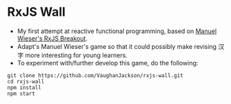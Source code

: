 # RxJS Wall

* My first attempt at reactive functional programming, based on [Manuel Wieser's RxJS Breakout](https://manu.ninja/functional-reactive-game-programming-rxjs-breakout).
* Adapt's Manuel Wieser's game so that it could possibly make revising 汉字 more interesting for young learners.
* To experiment with/further develop this game, do the following:

```
git clone https://github.com/VaughanJackson/rxjs-wall.git
cd rxjs-wall
npm install
npm start
```
